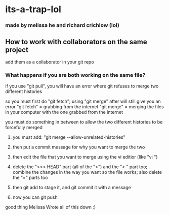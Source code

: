 #  its-a-trap-lol

### made by melissa he and richard crichlow (lol)

## How to work with collaborators on the same project

add them as a collaborator in your git repo

### What happens if you are both working on the same file?

if you use "git pull", you will have an error where git refuses to merge two different histories

so you must first do "git fetch"; using "git merge" after will still give you an error
        "git fetch" = grabbing from the internet
        "git merge" = merging the files in your computer with the one grabbed from the internet

you must do something in between to allow the two different histories to be forcefully merged

1. you must add:
        "git merge --allow-unrelated-histories"

2. then put a commit message for why you want to merge the two

3. then edit the file that you want to merge using the vi editior (like "vi <name of file>")

4. delete the ">>> HEAD" part (all of the ">") and the "< <and some words>" part too; combine the changes in the way you want so the file works; also delete the "=" parts too

5. then git add to stage it, and git commit it with a message

6. now you can git push

good thing Melissa Wrote all of this down :)
